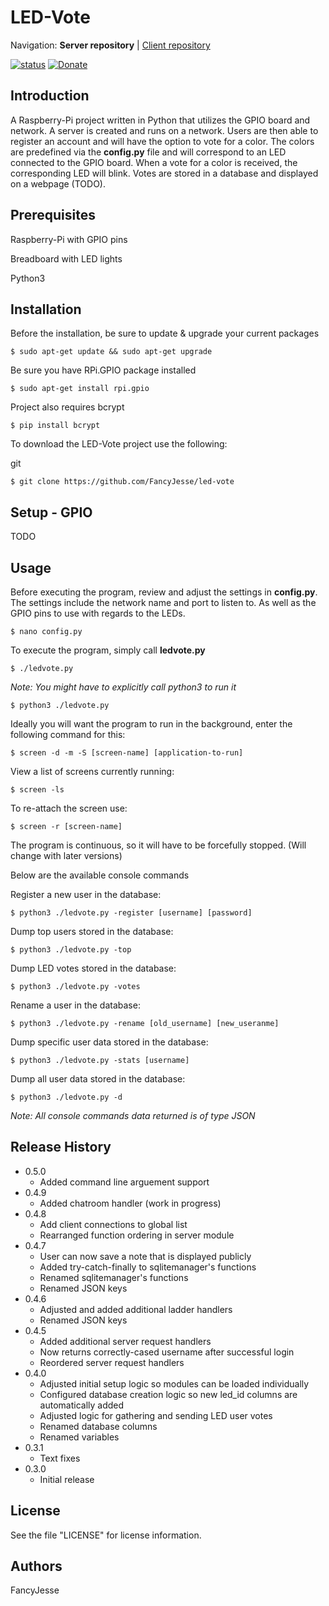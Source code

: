 LED-Vote
========================================================================
Navigation: **Server repository** | [Client repository](https://github.com/FancyJesse/led-vote-client)

[![status](https://img.shields.io/badge/Project%20Status-work--in--progress-green.svg)](#)
[![Donate](https://img.shields.io/badge/Donate-PayPal-green.svg)](https://www.paypal.com/cgi-bin/webscr?cmd=_donations&business=jesus_andrade45%40yahoo%2ecom&lc=US&item_name=GitHub%20Projects&currency_code=USD&bn=PP%2dDonationsBF%3abtn_donateCC_LG%2egif%3aNonHosted)


Introduction
------------------------------------------------------------------------
A Raspberry-Pi project written in Python that utilizes the GPIO board and network.
A server is created and runs on a network. Users are then able to register an account and will
have the option to vote for a color. The colors are predefined via the **config.py** file and 
will correspond to an LED connected to the GPIO board. When a vote for a color is received, 
the corresponding LED will blink. Votes are stored in a database and displayed on a webpage (TODO).


Prerequisites
------------------------------------------------------------------------
Raspberry-Pi with GPIO pins

Breadboard with LED lights

Python3


Installation
------------------------------------------------------------------------
Before the installation, be sure to update & upgrade your current packages
```
$ sudo apt-get update && sudo apt-get upgrade
```

Be sure you have RPi.GPIO package installed
```
$ sudo apt-get install rpi.gpio
```

Project also requires bcrypt
```
$ pip install bcrypt
```

To download the LED-Vote project use the following:

git
```
$ git clone https://github.com/FancyJesse/led-vote
```


Setup - GPIO
------------------------------------------------------------------------
TODO


Usage
------------------------------------------------------------------------
Before executing the program, review and adjust the settings in **config.py**. The settings include the network name and port to listen to. As well as the GPIO pins to use with regards to the LEDs.
```
$ nano config.py
```

To execute the program, simply call **ledvote.py**
```
$ ./ledvote.py
```

*Note: You might have to explicitly call python3 to run it*
```
$ python3 ./ledvote.py
```

Ideally you will want the program to run in the background, enter the following command for this:
```
$ screen -d -m -S [screen-name] [application-to-run] 
```

View a list of screens currently running:
```
$ screen -ls
```

To re-attach the screen use:
```
$ screen -r [screen-name]
```

The program is continuous, so it will have to be forcefully stopped. (Will change with later versions)

Below are the available console commands

Register a new user in the database:
```
$ python3 ./ledvote.py -register [username] [password]
```

Dump top users stored in the database:
```
$ python3 ./ledvote.py -top
```

Dump LED votes stored in the database:
```
$ python3 ./ledvote.py -votes
```

Rename a user in the database:
```
$ python3 ./ledvote.py -rename [old_username] [new_useranme]
```

Dump specific user data stored in the database:
```
$ python3 ./ledvote.py -stats [username]
```

Dump all user data stored in the database:
```
$ python3 ./ledvote.py -d
```

*Note: All console commands data returned is of type JSON*



Release History
------------------------------------------------------------------------
* 0.5.0
	* Added command line arguement support
* 0.4.9
	* Added chatroom handler (work in progress)
* 0.4.8
	* Add client connections to global list
	* Rearranged function ordering in server module
* 0.4.7
	* User can now save a note that is displayed publicly
	* Added try-catch-finally to sqlitemanager's functions
	* Renamed sqlitemanager's functions
	* Renamed JSON keys
* 0.4.6
	* Adjusted and added additional ladder handlers
	* Renamed JSON keys
* 0.4.5
	* Added additional server request handlers
	* Now returns correctly-cased username after successful login
	* Reordered server request handlers
* 0.4.0
	* Adjusted initial setup logic so modules can be loaded individually
	* Configured database creation logic so new led_id columns are automatically added
	* Adjusted logic for gathering and sending LED user votes 
	* Renamed database columns
	* Renamed variables
* 0.3.1
	* Text fixes
* 0.3.0
	* Initial release


License
------------------------------------------------------------------------
See the file "LICENSE" for license information.


Authors
------------------------------------------------------------------------
FancyJesse
